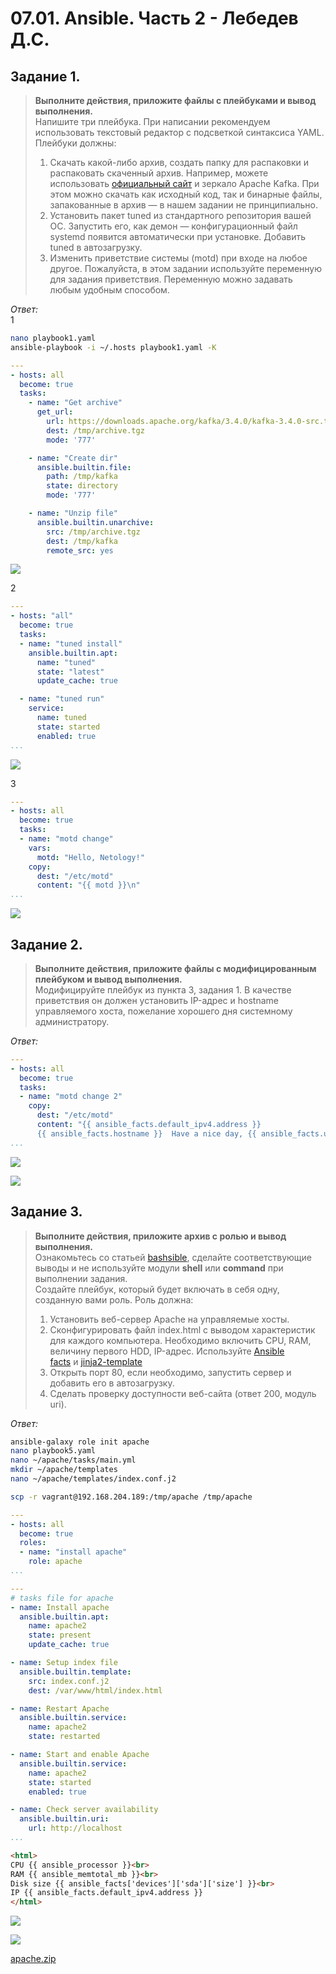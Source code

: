 # 07.01. Ansible. Часть 2 - Лебедев Д.С.

## Задание 1.
> **Выполните действия, приложите файлы с плейбуками и вывод выполнения.**  
> Напишите три плейбука. При написании рекомендуем использовать текстовый редактор с подсветкой синтаксиса YAML.  
> Плейбуки должны:
> 1.  Скачать какой-либо архив, создать папку для распаковки и распаковать скаченный архив. Например, можете использовать [официальный сайт](https://kafka.apache.org/downloads) и зеркало Apache Kafka. При этом можно скачать как исходный код, так и бинарные файлы, запакованные в архив — в нашем задании не принципиально.
> 2.  Установить пакет tuned из стандартного репозитория вашей ОС. Запустить его, как демон — конфигурационный файл systemd появится автоматически при установке. Добавить tuned в автозагрузку.
> 3.  Изменить приветствие системы (motd) при входе на любое другое. Пожалуйста, в этом задании используйте переменную для задания приветствия. Переменную можно задавать любым удобным способом.

*Ответ:*  
1  
```sh
nano playbook1.yaml
ansible-playbook -i ~/.hosts playbook1.yaml -K
```

```yaml
---
- hosts: all
  become: true
  tasks:
    - name: "Get archive"
      get_url:
        url: https://downloads.apache.org/kafka/3.4.0/kafka-3.4.0-src.tgz
        dest: /tmp/archive.tgz
        mode: '777'

    - name: "Create dir"
      ansible.builtin.file:
        path: /tmp/kafka
        state: directory
        mode: '777'

    - name: "Unzip file"
      ansible.builtin.unarchive:
        src: /tmp/archive.tgz
        dest: /tmp/kafka
        remote_src: yes
```

![](_attachments/07.012-1-1.png)  

2  
```yaml
---
- hosts: "all"
  become: true
  tasks:
  - name: "tuned install"
    ansible.builtin.apt:
      name: "tuned"
      state: "latest"
      update_cache: true

  - name: "tuned run"
    service:
      name: tuned
      state: started
      enabled: true
...
```

![](_attachments/07.012-1-2.png)  

3  
```yaml
---
- hosts: all
  become: true
  tasks:
  - name: "motd change"
    vars:
      motd: "Hello, Netology!"
    copy:
      dest: "/etc/motd"
      content: "{{ motd }}\n"
...
```

![](_attachments/07.012-1-3.png)

## Задание 2.
> **Выполните действия, приложите файлы с модифицированным плейбуком и вывод выполнения.**  
> Модифицируйте плейбук из пункта 3, задания 1. В качестве приветствия он должен установить IP-адрес и hostname управляемого хоста, пожелание хорошего дня системному администратору.

*Ответ:*  
```yaml
---
- hosts: all
  become: true
  tasks:
  - name: "motd change 2"
    copy:
      dest: "/etc/motd"
      content: "{{ ansible_facts.default_ipv4.address }}
      {{ ansible_facts.hostname }}  Have a nice day, {{ ansible_facts.user_id }}\n"
...
```

![](_attachments/07.012-2-1.png)  

![](_attachments/07.012-2-2.png)

## Задание 3.
> **Выполните действия, приложите архив с ролью и вывод выполнения.**  
> Ознакомьтесь со статьей [bashsible](https://habr.com/ru/post/494738/), сделайте соответствующие выводы и не используйте модули **shell** или **command** при выполнении задания.  
> Создайте плейбук, который будет включать в себя одну, созданную вами роль. Роль должна:
> 1.  Установить веб-сервер Apache на управляемые хосты.
> 2.  Сконфигурировать файл index.html c выводом характеристик для каждого компьютера. Необходимо включить CPU, RAM, величину первого HDD, IP-адрес. Используйте [Ansible facts](https://docs.ansible.com/ansible/latest/playbook_guide/playbooks_vars_facts.html) и [jinja2-template](https://linuxways.net/centos/how-to-use-the-jinja2-template-in-ansible/)
> 3.  Открыть порт 80, если необходимо, запустить сервер и добавить его в автозагрузку.
> 4.  Сделать проверку доступности веб-сайта (ответ 200, модуль uri).

*Ответ:*  
```sh
ansible-galaxy role init apache
nano playbook5.yaml
nano ~/apache/tasks/main.yml
mkdir ~/apache/templates
nano ~/apache/templates/index.conf.j2

scp -r vagrant@192.168.204.189:/tmp/apache /tmp/apache

```

```yaml
---
- hosts: all
  become: true
  roles:
  - name: "install apache"
    role: apache
...
```

```yaml
---
# tasks file for apache
- name: Install apache
  ansible.builtin.apt:
    name: apache2
    state: present
    update_cache: true

- name: Setup index file
  ansible.builtin.template:
    src: index.conf.j2
    dest: /var/www/html/index.html

- name: Restart Apache
  ansible.builtin.service:
    name: apache2
    state: restarted

- name: Start and enable Apache
  ansible.builtin.service:
    name: apache2
    state: started
    enabled: true

- name: Check server availability
  ansible.builtin.uri:
    url: http://localhost
...
```

```html
<html>
CPU {{ ansible_processor }}<br>
RAM {{ ansible_memtotal_mb }}<br>
Disk size {{ ansible_facts['devices']['sda']['size'] }}<br>
IP {{ ansible_facts.default_ipv4.address }}
</html>
```

![](_attachments/07.012-3-1.png)  

![](_attachments/07.012-3-2.png)

[apache.zip](_attachments/07.012-3_apache.zip)
